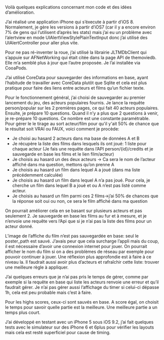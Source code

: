 Voilà quelques explications concernant mon code et des idées d’amélioration.

J’ai réalisé une application iPhone qui s’éxecute à partir d’iOS 8. Normalement, je gère les versions à partir d’iOS7 (car il y a encore environ 7% de gens  qui l’utilisent d’après les stats) mais j’ai eu un problème avec l’alertview en mode UIAlertViewStylePlainTextInput donc j’ai utilisé des UIAlertController pour aller plus vite.

Pour ne pas ré-inventer la roue, j’ai utilisé la librairie JLTMDbClient  qui s’appuie sur AFNetWorking qui était citée dans la page API de themoviedb. Elle m’a semblé plus à jour que l’autre proposée. Je l’ai installée via CooaPods.

J’ai utilisé CoreData pour sauvegarder des informations en base, ayant l’habitude de travailler avec CoreData plutôt que Sqlite et cela est plus pratique pour faire des liens entre acteurs et films qu’un fichier texte.

Pour le fonctionnement général, j’ai choisi de sauvegarder au premier lancement du jeu, des acteurs populaires fournis. Je lance la requête person/popular sur les 2 premières pages, ce qui fait 40 acteurs populaires. 
Ensuite, je prépare 10 questions. Quand il n’y a plus que 2 questions à venir, je re-prépare 10 questions. Ce nombre est une constante paramétrable.
Pour gérer le le tirage au sort acteur/film pour qu'il y'ait 50% de chance que le résultat soit VRAI ou FAUX, voici comment je procède:
- Je choisi au hasard 2 acteurs dans ma base de données A et B
- Je récupère la liste des films dans lesquels ils ont joué: 1 liste pour chaque acteur (Je fais une requête dans l’API person/{id}/credits et je sauvegarde en base les films et le lien film/acteur)
- Je choisis au hasard un des deux acteurs -> Ca sera le nom de l’acteur affiché dans ma question, mettons qu’on prenne A
- Je choisis au hasard un film dans lequel A a joué (dans ma liste précédemment calculée)
- Je choisis au hasard un film dans lequel A n’a pas joué. Pour cela, je cherche un film dans lequel B a joué et ou A n’est pas listé comme acteur.
- Je choisis au hasard un film parmi ces 2 films->j’ai 50% de chances que la réponse soit oui ou non, ce sera le film affiché dans ma question

On pourrait améliorer cela en se basant sur plusieurs acteurs et pas seulement 2.
Je sauvegarde en base les films au fur et à mesure, et je n’envoie une requête vers l’Api que si je n’ai pas la liste des films pour un acteur donné.

L’image de l’affiche du film n’est pas sauvegardée en base: seul le poster_path est sauvé. J’avais peur que cela surcharge l’appli mais du coup, il est nécessaire d’avoir une connexion internet pour jouer. On pourrait afficher le nom du film si on a des problèmes de réseau par exemple pour pouvoir continuer à jouer. Une réflexion plus approfondie est à faire à ce niveau la.
Il faudrait aussi avoir plus d’acteurs et rafraîchir cette liste: trouver une meilleure règle à appliquer. 

J’ai quelques erreurs que je n’ai pas pris le temps de gérer, comme par exemple si la requête en base qui liste les acteurs renvoie une erreur et qu’il faudrait gérer.
Je n’ai pas gérer aussi l’affichage du timer si celui-ci dépasse 1h, cela est peu probable mais c’est à faire.

Pour les highs scores, ceux-ci sont sauvés en base. A score égal, on choisit le temps pour savoir quelle partie est la meilleure. Une meilleure partie a un temps plus court.

J’ai développé en testant avec un iPhone 5 sous iOS 9.2, j’ai fait quelques tests avec le simulateur sur des iPhone 6 et 6plus pour vérifier les layouts mais cela est resté superficiel pour cause de timing.






